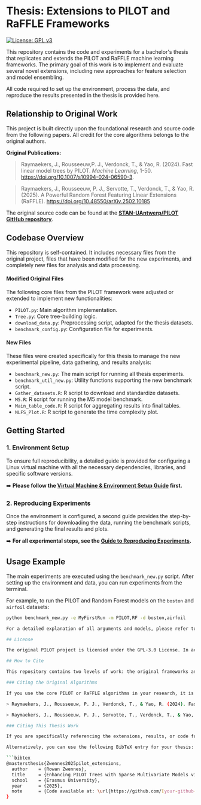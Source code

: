 # Thesis: Extensions to PILOT and RaFFLE Frameworks

[![License: GPL v3](https://img.shields.io/badge/License-GPLv3-blue.svg)](https://www.gnu.org/licenses/gpl-3.0)

This repository contains the code and experiments for a bachelor's thesis that replicates and extends the PILOT and RaFFLE machine learning frameworks. The primary goal of this work is to implement and evaluate several novel extensions, including new approaches for feature selection and model ensembling.

All code required to set up the environment, process the data, and reproduce the results presented in the thesis is provided here.

## Relationship to Original Work

This project is built directly upon the foundational research and source code from the following papers. All credit for the core algorithms belongs to the original authors.

**Original Publications:**
> Raymaekers, J., Rousseeuw,P. J., Verdonck, T., & Yao, R. (2024). Fast linear model trees by PILOT. *Machine Learning*, 1-50. https://doi.org/10.1007/s10994-024-06590-3.

> Raymaekers, J., Rousseeuw, P. J., Servotte, T., Verdonck, T., & Yao, R. (2025). A Powerful Random Forest Featuring Linear Extensions (RaFFLE). https://doi.org/10.48550/arXiv.2502.10185

The original source code can be found at the [**STAN-UAntwerp/PILOT GitHub repository**](https://github.com/STAN-UAntwerp/PILOT).

## Codebase Overview

This repository is self-contained. It includes necessary files from the original project, files that have been modified for the new experiments, and completely new files for analysis and data processing.

#### Modified Original Files
The following core files from the PILOT framework were adjusted or extended to implement new functionalities:
- `PILOT.py`: Main algorithm implementation.
- `Tree.py`: Core tree-building logic.
- `download_data.py`: Preprocessing script, adapted for the thesis datasets.
- `benchmark_config.py`: Configuration file for experiments.

#### New Files
These files were created specifically for this thesis to manage the new experimental pipeline, data gathering, and results analysis:
- `benchmark_new.py`: The main script for running all thesis experiments.
- `benchmark_util_new.py`: Utility functions supporting the new benchmark script.
- `Gather_datasets.R`: R script to download and standardize datasets.
- `M5.R`: R script for running the M5 model benchmark.
- `Main_table_code.R`: R script for aggregating results into final tables.
- `NLFS_Plot.R`: R script to generate the time complexity plot.

## Getting Started

### 1. Environment Setup
To ensure full reproducibility, a detailed guide is provided for configuring a Linux virtual machine with all the necessary dependencies, libraries, and specific software versions.

➡️ **Please follow the [Virtual Machine & Environment Setup Guide](SETUP_GUIDE.md) first.**

### 2. Reproducing Experiments
Once the environment is configured, a second guide provides the step-by-step instructions for downloading the data, running the benchmark scripts, and generating the final results and plots.

➡️ **For all experimental steps, see the [Guide to Reproducing Experiments](REPRODUCTION_GUIDE.md).**

## Usage Example

The main experiments are executed using the `benchmark_new.py` script. After setting up the environment and data, you can run experiments from the terminal.

For example, to run the PILOT and Random Forest models on the `boston` and `airfoil` datasets:
```bash
python benchmark_new.py -e MyFirstRun -m PILOT,RF -d boston,airfoil

For a detailed explanation of all arguments and models, please refer to the reproduction guide.

## License

The original PILOT project is licensed under the GPL-3.0 License. In accordance with its terms, this derivative work is also released under the **GNU General Public License v3.0**.

## How to Cite

This repository contains two levels of work: the original frameworks and the novel extensions developed in this thesis. Please cite appropriately.

### Citing the Original Algorithms

If you use the core PILOT or RaFFLE algorithms in your research, it is essential to cite the original publications:

> Raymaekers, J., Rousseeuw, P. J., Verdonck, T., & Yao, R. (2024). Fast linear model trees by PILOT. *Machine Learning*, 1-50. https://doi.org/10.1007/s10994-024-06590-3.

> Raymaekers, J., Rousseeuw, P. J., Servotte, T., Verdonck, T., & Yao, R. (2025). A Powerful Random Forest Featuring Linear Extensions (RaFFLE). https://doi.org/10.48550/arXiv.2502.10185

### Citing This Thesis Work

If you are specifically referencing the extensions, results, or code from this thesis, please cite this repository. The preferred method is to use the "Cite this repository" button on the right-hand side of the main repository page.

Alternatively, you can use the following BibTeX entry for your thesis:

```bibtex
@mastersthesis{Zwennes2025pilot_extensions,
  author    = {Rowan Zwennes},
  title     = {Enhancing PILOT Trees with Sparse Multivariate Models via Integrated Regularization},
  school    = {Erasmus University},
  year      = {2025},
  note      = {Code available at: \url{https://github.com/[your-github-username]/thesis-pilot-extensions}}
}

